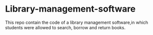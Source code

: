 # Library-management-software
This repo contain the code of a library management software,in which students were allowed to search, borrow and return books.
